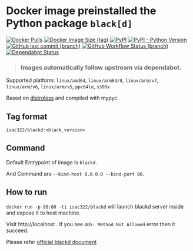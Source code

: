 # Docker image preinstalled the Python package `black[d]`

[1]: https://hub.docker.com/r/isac322/blackd
[2]: https://pypi.org/project/black/
[3]: https://github.com/isac322/docker_image_blackd

[![Docker Pulls](https://img.shields.io/docker/pulls/isac322/blackd?logo=docker&style=flat-square)][1]
[![Docker Image Size (tag)](https://img.shields.io/docker/image-size/isac322/blackd?logo=docker&style=flat-square)][1]
[![PyPI](https://img.shields.io/pypi/v/black?label=black&logo=python&style=flat-square)][2]
[![PyPI - Python Version](https://img.shields.io/pypi/pyversions/black?logo=python&style=flat-square)][2]
[![GitHub last commit (branch)](https://img.shields.io/github/last-commit/isac322/docker_image_blackd/master?logo=github&style=flat-square)][3]
[![GitHub Workflow Status (branch)](https://img.shields.io/github/workflow/status/isac322/docker_image_blackd/publish?logo=github&style=flat-square)][3]
[![Dependabpt Status](https://flat.badgen.net/github/dependabot/isac322/docker_image_blackd?icon=github)][3]

> ### Images automatically follow upstream via dependabot.

Supported platform: `linux/amd64`, `linux/arm64/8`, `linux/arm/v7`, `linux/arm/v6`, `linux/arm/v5`, `ppc64le`, `s390x`

Based on [distroless](https://github.com/GoogleContainerTools/distroless) and compiled with mypyc.

## Tag format

`isac322/blackd:<black_version>`

## Command

Default Entrypoint of image is `blackd`.

And Command are `--bind-host 0.0.0.0 --bind-port 80`.

## How to run

`docker run -p 80:80 -ti isac322/blackd` will launch blackd server inside and expose it to host machine.

Visit http://localhost . If you see `405: Method Not Allowed` error then it succeed.

Please refer [official blackd document](https://github.com/psf/black#blackd)
